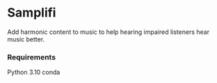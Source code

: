 # Samplifi

Add harmonic content to music to help hearing impaired listeners hear music better.

### Requirements

Python 3.10
conda

